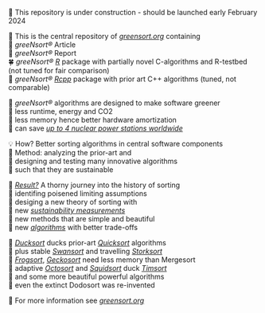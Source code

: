 🚧 This repository is under construction - should be launched early February 2024

🏡 This is the central repository of <i><a href="https://greensort.org/index.html">greensort.org</a></i> containing  
📰 <i>greeNsort®</i> Article  
📖 <i>greeNsort®</i> Report  
🍀 <i>greeNsort®</i> <i><a href="https://www.r-project.org">R</a></i> package with partially novel C-algorithms and R-testbed (not tuned for fair comparison)  
🍁 <i>greeNsort®</i> <i><a href="https://cran.r-project.org/package=Rcpp">Rcpp</a></i> package with prior art C++ algorithms (tuned, not comparable)  

🌱 <i>greeNsort®</i> algorithms are designed to make software greener  
🌿 less runtime, energy and CO2  
🌳 less memory hence better hardware amortization  
🔋 can save <i><a href="https://greensort.org/WhyWhatHowmuch.html">up to 4 nuclear power stations worldwide</a></i>  

💡 How? Better sorting algorithms in central software components  
🚂 Method: analyzing the prior-art and  
🚀 designing and testing many innovative algorithms  
🚴 such that they are sustainable  

🌵 <i><a href="https://greensort.org/results.html">Result?</a></i> A thorny journey into the history of sorting  
🍄 identifing poisened limiting assumptions  
🌻 desiging a new theory of sorting with  
📐 new <i><a href="https://greensort.org/GSF_SCI.html">sustainability measurements</a></i>  
🎨 new methods that are simple and beautiful  
🔧 new <i><a href="https://greensort.org/portfolio.html">algorithms</a></i> with better trade-offs  

🦆 <i><a href="https://greensort.org/glossary.html#ducksort">Ducksort</a></i> ducks prior-art <i><a href="https://greensort.org/glossary.html#quicksort">Quicksort</a></i> algorithms  
🦢 plus stable <i><a href="https://greensort.org/glossary.html#swansort">Swansort</a></i> and travelling <i><a href="https://greensort.org/glossary.html#storksort">Storksort</a></i>  
🦎 <i><a href="https://greensort.org/glossary.html#frogsort">Frogsort</a></i>, <i><a href="https://greensort.org/glossary.html#geckosort">Geckosort</a></i> need less memory than Mergesort  
🦑 adaptive <i><a href="https://greensort.org/glossary.html#octosort">Octosort</a></i> and <i><a href="https://greensort.org/glossary.html#squidsort">Squidsort</a></i> duck <i><a href="https://greensort.org/glossary.html#timsort">Timsort</a></i>  
🦚 and some more beautiful powerful algorithms  
🦤 even the extinct Dodosort was re-invented  

🔭 For more information see <i><a href="www.greensort.org">greensort.org</a></i>  
